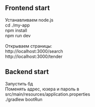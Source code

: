 ## Frontend start
Устанавливаем node.js <br>
cd ./my-app  <br>
npm install <br>
npm run dev <br>
<br>Открываем страницы:<br>
http://localhost:3000/search <br>
http://localhost:3000/tender


## Backend start
Запустить бд <br>
Поменять адрес, юзера и пароль в src/main/resources/application.properties <br>
./gradlew bootRun <br>

